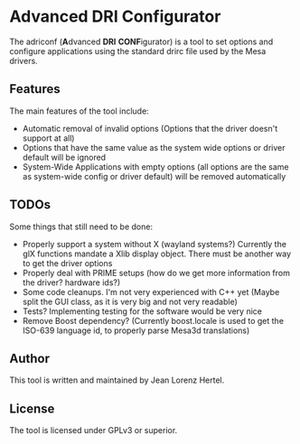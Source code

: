 Advanced DRI Configurator
=========================

The adriconf (**A**dvanced **DRI** **CONF**igurator) is a tool to set options and configure applications using the standard drirc file used by the Mesa drivers.

Features
--------

The main features of the tool include:

- Automatic removal of invalid options (Options that the driver doesn't support at all)
- Options that have the same value as the system wide options or driver default will be ignored
- System-Wide Applications with empty options (all options are the same as system-wide config or driver default) will be removed automatically


TODOs
-----

Some things that still need to be done:

- Properly support a system without X (wayland systems?) Currently the glX functions mandate a Xlib display object. There must be another way to get the driver options
- Properly deal with PRIME setups (how do we get more information from the driver? hardware ids?)
- Some code cleanups. I'm not very experienced with C++ yet (Maybe split the GUI class, as it is very big and not very readable)
- Tests? Implementing testing for the software would be very nice
- Remove Boost dependency? (Currently boost.locale is used to get the ISO-639 language id, to properly parse Mesa3d translations)

Author
------

This tool is written and maintained by Jean Lorenz Hertel.

License
-------

The tool is licensed under GPLv3 or superior.